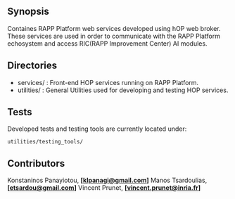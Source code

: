 ## Synopsis

Containes RAPP Platform web services developed using hOP web broker.
These services are used in order to communicate with the RAPP Platform echosystem
and access RIC(RAPP Improvement Center) AI modules.

## Directories

- services/ : Front-end HOP services running on RAPP Platform.
- utilities/ : General Utilities used for developing and testing HOP services. 

## Tests

Developed tests and testing tools are currently located under:
```
utilities/testing_tools/
```

## Contributors

Konstaninos Panayiotou, **[klpanagi@gmail.com]**
Manos Tsardoulias, **[etsardou@gmail.com]**
Vincent Prunet, **[vincent.prunet@inria.fr]**
